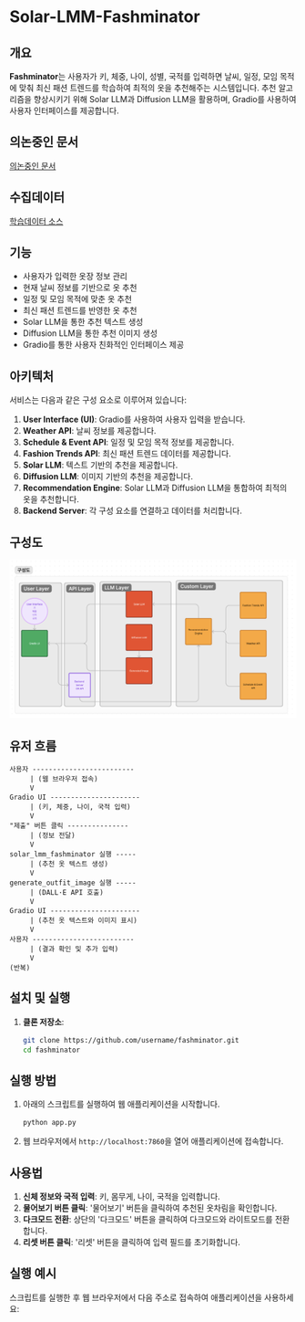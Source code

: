 # Solar-LMM-Fashminator

## 개요

**Fashminator**는 사용자가 키, 체중, 나이, 성별, 국적를 입력하면 날씨, 일정, 모임 목적에 맞춰 최신 패션 트렌드를 학습하여 최적의 옷을 추천해주는 시스템입니다. 추천 알고리즘을 향상시키기 위해 Solar LLM과 Diffusion LLM을 활용하며, Gradio를 사용하여 사용자 인터페이스를 제공합니다.


## 의논중인 문서
[의논중인 문서](https://docs.google.com/document/d/132_GdweLA4OVlep6Rywna2vfH2TXkhGr_9l2hu02ILo/edit?usp=sharing)

## 수집데이터
[학습데이터 소스]()


## 기능

- 사용자가 입력한 옷장 정보 관리
- 현재 날씨 정보를 기반으로 옷 추천
- 일정 및 모임 목적에 맞춘 옷 추천
- 최신 패션 트렌드를 반영한 옷 추천
- Solar LLM을 통한 추천 텍스트 생성
- Diffusion LLM을 통한 추천 이미지 생성
- Gradio를 통한 사용자 친화적인 인터페이스 제공

## 아키텍처 

서비스는 다음과 같은 구성 요소로 이루어져 있습니다:
1. **User Interface (UI)**: Gradio를 사용하여 사용자 입력을 받습니다.
2. **Weather API**: 날씨 정보를 제공합니다.
3. **Schedule & Event API**: 일정 및 모임 목적 정보를 제공합니다.
4. **Fashion Trends API**: 최신 패션 트렌드 데이터를 제공합니다.
5. **Solar LLM**: 텍스트 기반의 추천을 제공합니다.
6. **Diffusion LLM**: 이미지 기반의 추천을 제공합니다.
7. **Recommendation Engine**: Solar LLM과 Diffusion LLM을 통합하여 최적의 옷을 추천합니다.
9. **Backend Server**: 각 구성 요소를 연결하고 데이터를 처리합니다.


## 구성도 
![구성도](./assets/solar_LLM_fachionitor_architecture.png)


## 유저 흐름

```
사용자 -------------------------
     | (웹 브라우저 접속)
     V
Gradio UI ----------------------
     | (키, 체중, 나이, 국적 입력)
     V
"제출" 버튼 클릭 ---------------
     | (정보 전달)
     V
solar_lmm_fashminator 실행 -----
     | (추천 옷 텍스트 생성)
     V
generate_outfit_image 실행 -----
     | (DALL·E API 호출)
     V
Gradio UI ----------------------
     | (추천 옷 텍스트와 이미지 표시)
     V
사용자 -------------------------
     | (결과 확인 및 추가 입력)
     V
(반복)
```

## 설치 및 실행

1. **클론 저장소**:
   ```bash
   git clone https://github.com/username/fashminator.git
   cd fashminator


## 실행 방법

1. 아래의 스크립트를 실행하여 웹 애플리케이션을 시작합니다.
    ```bash
    python app.py
    ```

2. 웹 브라우저에서 `http://localhost:7860`을 열어 애플리케이션에 접속합니다.


## 사용법

1. **신체 정보와 국적 입력**: 키, 몸무게, 나이, 국적을 입력합니다.
2. **물어보기 버튼 클릭**: '물어보기' 버튼을 클릭하여 추천된 옷차림을 확인합니다.
3. **다크모드 전환**: 상단의 '다크모드' 버튼을 클릭하여 다크모드와 라이트모드를 전환합니다.
4. **리셋 버튼 클릭**: '리셋' 버튼을 클릭하여 입력 필드를 초기화합니다.

## 실행 예시

스크립트를 실행한 후 웹 브라우저에서 다음 주소로 접속하여 애플리케이션을 사용하세요:

